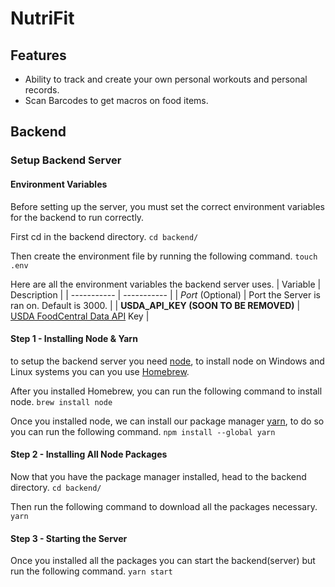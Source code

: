 # NutriFit

## Features

* Ability to track and create your own personal workouts and personal records.
* Scan Barcodes to get macros on food items.

## Backend

### Setup Backend Server

#### Environment Variables

Before setting up the server, you must set the correct environment variables for the backend to run correctly.

First cd in the backend directory.
`cd backend/`

Then create the environment file by running the following command.
`touch .env`

Here are all the environment variables the backend server uses.
| Variable      | Description |
| ----------- | ----------- |
| *Port* (Optional)      | Port the Server is ran on. Default is 3000.       |
| **USDA_API_KEY (SOON TO BE REMOVED)**   | [USDA FoodCentral Data API](https://fdc.nal.usda.gov/api-guide.html) Key        |

#### Step 1 - Installing Node & Yarn

to setup the backend server you need [node](https://nodejs.org/en), to install node on Windows and Linux systems you can you use [Homebrew](https://brew.sh/).

After you installed Homebrew, you can run the following command to install node.
`brew install node`

Once you installed node, we can install our package manager [yarn](https://yarnpkg.com/), to do so you can run the following command.
`npm install --global yarn`

#### Step 2 - Installing All Node Packages

Now that you have the package manager installed, head to the backend directory.
`cd backend/`

Then run the following command to download all the packages necessary.
`yarn`

#### Step 3 - Starting the Server

Once you installed all the packages you can start the backend(server) but run the following command.
`yarn start`
